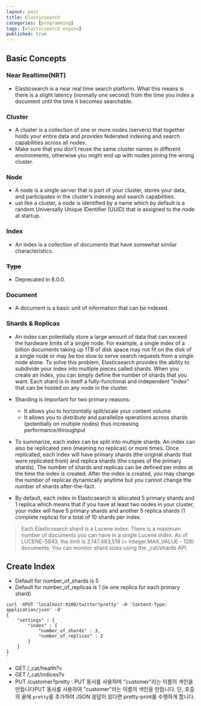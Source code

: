 ```yaml
---
layout: post
title: Elasticsearch
categories: [programming]
tags: [elasticsearch engine]
published: true
---
```


## Basic Concepts
### Near Realtime(NRT)
- Elasticsearch is a near real time search platform. What this means is there is a slight latency (normally one second) from the time you index a document until the time it becomes searchable.
      
### Cluster
- A cluster is a collection of one or more nodes (servers) that together holds your entire data and provides federated indexing and search capabilities across all nodes.
- Make sure that you don’t reuse the same cluster names in different environments, otherwise you might end up with nodes joining the wrong cluster. 

### Node
- A node is a single server that is part of your cluster, stores your data, and participates in the cluster’s indexing and search capabilities.
- ust like a cluster, a node is identified by a name which by default is a random Universally Unique IDentifier (UUID) that is assigned to the node at startup. 

### Index
- An index is a collection of documents that have somewhat similar characteristics.

### ~~Type~~
- Deprecated in 6.0.0.

### Document
- A document is a basic unit of information that can be indexed.

### Shards & Replicas
- An index can potentially store a large amount of data that can exceed the hardware limits of a single node. For example, a single index of a billion documents taking up 1TB of disk space may not fit on the disk of a single node or may be too slow to serve search requests from a single node alone.
To solve this problem, Elasticsearch provides the ability to subdivide your index into multiple pieces called shards. When you create an index, you can simply define the number of shards that you want. Each shard is in itself a fully-functional and independent "index" that can be hosted on any node in the cluster.

- Sharding is important for two primary reasons:
  * It allows you to horizontally split/scale your content volume
  * It allows you to distribute and parallelize operations across shards (potentially on multiple nodes) thus increasing performance/throughput

- To summarize, each index can be split into multiple shards. An index can also be replicated zero (meaning no replicas) or more times. Once replicated, each index will have primary shards (the original shards that were replicated from) and replica shards (the copies of the primary shards). The number of shards and replicas can be defined per index at the time the index is created. After the index is created, you may change the number of replicas dynamically anytime but you cannot change the number of shards after-the-fact.
- By default, each index in Elasticsearch is allocated 5 primary shards and 1 replica which means that if you have at least two nodes in your cluster, your index will have 5 primary shards and another 5 replica shards (1 complete replica) for a total of 10 shards per index.

> Each Elasticsearch shard is a Lucene index. There is a maximum number of documents you can have in a single Lucene index. As of LUCENE-5843, the limit is 2,147,483,519 (= Integer.MAX_VALUE - 128) documents. You can monitor shard sizes using the _cat/shards API.

## Create Index
- Default for number_of_shards is 5
- Default for number_of_replicas is 1 (ie one replica for each primary shard)
```
curl -XPUT 'localhost:9200/twitter?pretty' -H 'Content-Type: application/json' -d'
{
    "settings" : {
        "index" : {
            "number_of_shards" : 3, 
            "number_of_replicas" : 2 
        }
    }
}
'
```

- GET /_cat/health?v
- GET /_cat/indices?v
- PUT /customer?pretty : PUT 동사를 사용하여 "customer"라는 이름의 색인을 만듭니다PUT 동사를 사용하여 "customer"라는 이름의 색인을 만듭니다. 단, 호출의 끝에 `pretty`를 추가하여 JSON 응답이 있다면 pretty-print를 수행하게 합니다.



    

